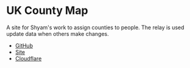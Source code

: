 # UK County Map

A site for Shyam's work to assign counties to people. The relay is used update data when others make changes.

- [GitHub](https://github.com/maael/uk-county-map)
- [Site](https://uk-county-map.mael.tech/)
- [Cloudflare](https://dash.cloudflare.com/a26c0ebfa8cd4297fca06f0f2ffe7a14/pages/view/uk-county-map)
